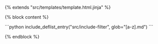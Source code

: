 {% extends "src/templates/template.html.jinja" %}

{% block content %}
<dl>
```python
include_deflist_entry("src/include-filter", glob="[a-z].md")
```
</dl>
{% endblock %}
